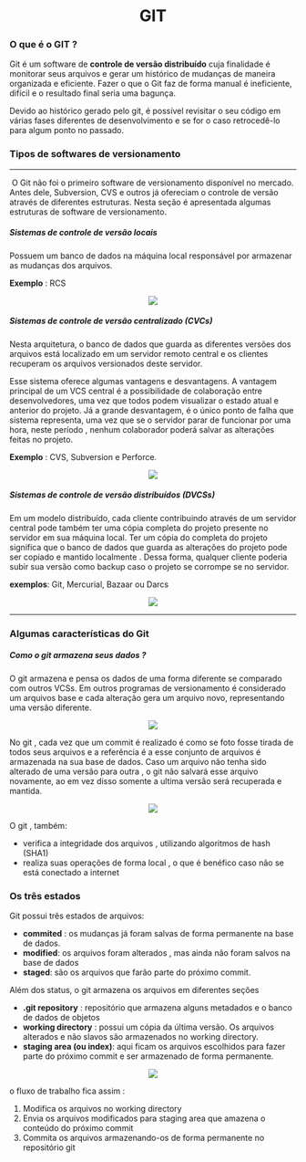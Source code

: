 <div align="center"><h1>GIT</h1></div>

### O que é o GIT ?

Git é um software de **controle de versão distribuído** cuja finalidade é monitorar seus arquivos e gerar um histórico de mudanças de maneira organizada e eficiente. Fazer o que o Git faz de forma manual é ineficiente, difícil e o resultado final seria uma bagunça.

Devido ao histórico gerado pelo git, é possível revisitar o seu código em várias fases diferentes de desenvolvimento e se for o caso retrocedê-lo  para algum ponto no passado.



### Tipos de softwares de versionamento

----

​    O Git não foi o primeiro software de versionamento disponível no mercado. Antes dele, Subversion, CVS e outros já ofereciam o controle de versão através de diferentes estruturas. Nesta seção é apresentada algumas estruturas de software de versionamento.

##### Sistemas de controle de versão locais

Possuem um banco de dados na máquina local responsável por armazenar as mudanças dos arquivos. 

**Exemplo** : RCS

<div align="center"><img src="./images/vcsLocal.png"></div>



##### Sistemas de controle de versão centralizado (CVCs)

Nesta arquitetura, o banco de dados que guarda as diferentes versões dos arquivos está localizado em um servidor remoto central e os clientes recuperam os arquivos versionados deste servidor.

Esse sistema oferece algumas vantagens e desvantagens. A vantagem principal de um VCS central é a possibilidade de colaboração entre desenvolvedores, uma vez que todos podem visualizar o estado atual e anterior do projeto. Já a grande desvantagem, é o único ponto de falha que sistema representa, uma vez que se o servidor parar de funcionar por uma hora, neste período , nenhum colaborador poderá salvar as alterações feitas no projeto.

**Exemplo** : CVS, Subversion e Perforce.



<div align="center"><img src="./images/vcsCentral.png"></div>



##### Sistemas de controle de versão distribuídos (DVCSs)

 Em um modelo distribuído, cada cliente contribuindo através de um  servidor central pode também ter uma cópia completa do projeto presente no servidor em sua máquina local. Ter um cópia do completa do projeto significa que o banco de dados que guarda as alterações do projeto pode ser copiado e mantido localmente . Dessa forma, qualquer cliente poderia subir sua versão como backup caso o projeto se corrompe se no servidor.



**exemplos**: Git, Mercurial, Bazaar ou Darcs

<div align="center"><img src="./images/vcsDistribuido.png"></div>



---





### Algumas características do Git



##### Como o git armazena seus dados ?

O git armazena e pensa os dados de uma forma diferente se comparado com outros VCSs. Em outros programas de versionamento é considerado um arquivos base e cada alteração gera um arquivo novo,  representando uma versão diferente.

 

<div align="center"><img src="./images/vcsAntigo.png"></div>

No git , cada vez que  um commit é realizado é como se foto fosse tirada de todos seus arquivos e a referência é a esse conjunto de arquivos é armazenada na sua base de dados. Caso um arquivo não tenha sido alterado de uma versão para outra , o git não salvará esse arquivo novamente, ao em vez disso somente a ultima versão será recuperada e mantida.



<div align="center"><img src="./images/vcsNovo.png"></div>

O git , também:

* verifica a integridade dos arquivos , utilizando algoritmos de hash (SHA1)
* realiza suas operações de forma local , o que é benéfico caso não se está conectado a internet





### Os três estados 

Git possui três estados de arquivos:

* **commited** : os mudanças já foram salvas de forma permanente na base de dados.
* **modified**: os arquivos foram alterados , mas ainda não foram salvos na base de dados
* **staged**: são os arquivos que farão parte do próximo commit.

Além dos status, o git armazena os arquivos em diferentes seções

* **.git repository** : repositório que armazena alguns metadados e o banco de dados de objetos
* **working directory** : possui um cópia da última versão. Os arquivos alterados e não slavos são armazenados no working directory.
* **staging area (ou index)**: aqui ficam os arquivos escolhidos para fazer parte do próximo commit e ser armazenado de forma permanente.



<div align="center"><img src="./images/tres-estados.png"></div>

o fluxo de trabalho fica assim :

1. Modifica os arquivos no working directory
2. Envia os arquivos modificados para staging area que amazena o conteúdo do próximo commit
3. Commita os arquivos armazenando-os de forma permanente no repositório git

